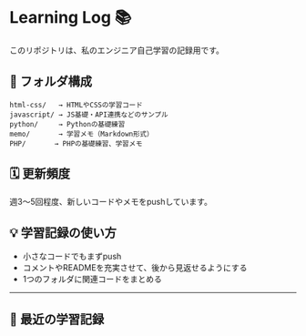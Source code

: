 # Learning Log 📚

このリポジトリは、私のエンジニア自己学習の記録用です。  

## 📂 フォルダ構成
```
html-css/   → HTMLやCSSの学習コード  
javascript/ → JS基礎・API連携などのサンプル  
python/     → Pythonの基礎練習  
memo/       → 学習メモ（Markdown形式）
PHP/       → PHPの基礎練習、学習メモ
```

## 🗓 更新頻度
週3〜5回程度、新しいコードやメモをpushしています。

## 💡 学習記録の使い方
- 小さなコードでもまずpush
- コメントやREADMEを充実させて、後から見返せるようにする
- 1つのフォルダに関連コードをまとめる

---

## 📌 最近の学習記録
